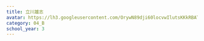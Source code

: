 ```yaml
---
title: 立川雄志
avatar: https://lh3.googleusercontent.com/OrywN89dji60locvwIlutsKKkRBATPYO4w50U0GPKfxYGPODaqD3wKyY7n5pvsuU5tGnvhqchvNt4mFYoUxlnrb38B8L5EA0f6YlBdC-8jrSJkweiD1dn_IVxBjyLw0MwdmKf22noRfOjiQLQZ6xa4J9UxoqeTxE_f6pV20ztH2jLFr1OWCZpCu1y8X8OaCZ-pEJnA3NnBAxZ4bbGq1W2EroBOyw_G8gUt-pXAmxQN4EmmRjcaD_0FsdFbMg4J5fITNl6QtRyKei1DmvmLKRuKMpldRVJFZGsPAysX9aroqYbq3Up9ty5uExxnIp-h7bLFd_KIiOxxZ1FD8qMxEtZXX0zYzyg5keI2-1fgTejL6gHk4wFu6fMPo3WFT67SaNHpOsCZo4jHzy36VVBg_LvdvQ5YvqXnxcqMCDkurTc3VHGT7c6vSKQiUS85beyQf3kCa3kq4ZccVO-5HYeZmOhiTPOmgnj74--7IxHmGSLSbbYnxea95-bJgt1YDbOVQO9p0QeeMpnVUYCE3hDiiFpOCSii7CqW9XYcIVSzUkMBuUxPh8hU67mqD2EpM4DeCdwgDI9WUkQjD-sfBG1jC718gqrpvTCBeygsUGvSLMh3Cx3ttVfz5h0Q=s300
category: 04_B
school_year: 3
---
```

